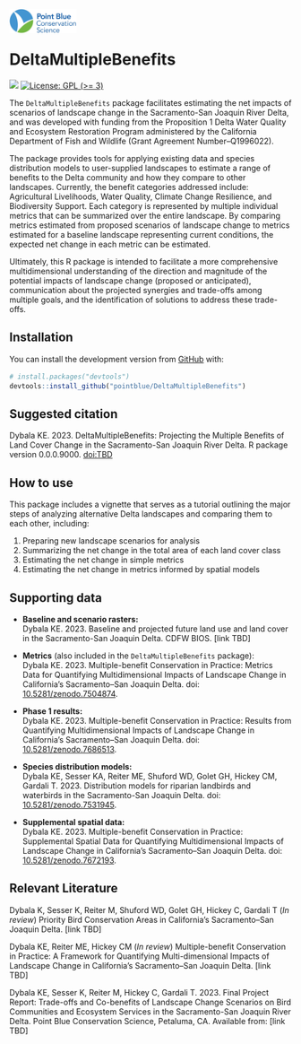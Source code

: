 
<!-- README.md is generated from README.Rmd. Please edit that file -->

<img src="images/PB_logo_RGB_Full_Color_cs.jpg" align="left" alt="" width="120" /><br><br>

# DeltaMultipleBenefits

<!-- badges: start -->

[![](https://img.shields.io/badge/devel%20version-0.0.0.9000-blue.svg)](https://github.com/pointblue/DeltaMultipleBenefits)
[![License: GPL (\>=
3)](https://img.shields.io/badge/license-GPL%20(%3E=%203)-blue.svg)](https://cran.r-project.org/web/licenses/GPL%20(%3E=%203))
<!-- badges: end -->

The `DeltaMultipleBenefits` package facilitates estimating the net
impacts of scenarios of landscape change in the Sacramento-San Joaquin
River Delta, and was developed with funding from the Proposition 1 Delta
Water Quality and Ecosystem Restoration Program administered by the
California Department of Fish and Wildlife (Grant Agreement
Number–Q1996022).

The package provides tools for applying existing data and species
distribution models to user-supplied landscapes to estimate a range of
benefits to the Delta community and how they compare to other
landscapes. Currently, the benefit categories addressed include:
Agricultural Livelihoods, Water Quality, Climate Change Resilience, and
Biodiversity Support. Each category is represented by multiple
individual metrics that can be summarized over the entire landscape. By
comparing metrics estimated from proposed scenarios of landscape change
to metrics estimated for a baseline landscape representing current
conditions, the expected net change in each metric can be estimated.

Ultimately, this R package is intended to facilitate a more
comprehensive multidimensional understanding of the direction and
magnitude of the potential impacts of landscape change (proposed or
anticipated), communication about the projected synergies and trade-offs
among multiple goals, and the identification of solutions to address
these trade-offs.

## Installation

<!--You can install the released version of DeltaMultipleBenefits from [CRAN](https://CRAN.R-project.org) with:

``` r
install.packages("DeltaMultipleBenefits")
```

And the development version from [GitHub](https://github.com/) with:-->

You can install the development version from
[GitHub](https://github.com/) with:

``` r
# install.packages("devtools")
devtools::install_github("pointblue/DeltaMultipleBenefits")
```

## Suggested citation

Dybala KE. 2023. DeltaMultipleBenefits: Projecting the Multiple Benefits
of Land Cover Change in the Sacramento-San Joaquin River Delta. R
package version 0.0.0.9000. <doi:TBD>

## How to use

This package includes a vignette that serves as a tutorial outlining the
major steps of analyzing alternative Delta landscapes and comparing them
to each other, including:

1.  Preparing new landscape scenarios for analysis
2.  Summarizing the net change in the total area of each land cover
    class
3.  Estimating the net change in simple metrics  
4.  Estimating the net change in metrics informed by spatial models

## Supporting data

- **Baseline and scenario rasters:**  
  Dybala KE. 2023. Baseline and projected future land use and land cover
  in the Sacramento-San Joaquin Delta. CDFW BIOS. \[link TBD\]

- **Metrics** (also included in the `DeltaMultipleBenefits` package):  
  Dybala KE. 2023. Multiple-benefit Conservation in Practice: Metrics
  Data for Quantifying Multidimensional Impacts of Landscape Change in
  California’s Sacramento–San Joaquin Delta. doi:
  [10.5281/zenodo.7504874](https://doi.org/10.5281/zenodo.7504874).

- **Phase 1 results:**  
  Dybala KE. 2023. Multiple-benefit Conservation in Practice: Results
  from Quantifying Multidimensional Impacts of Landscape Change in
  California’s Sacramento–San Joaquin Delta. doi:
  [10.5281/zenodo.7686513](https://doi.org/10.5281/zenodo.7686513).

- **Species distribution models:**  
  Dybala KE, Sesser KA, Reiter ME, Shuford WD, Golet GH, Hickey CM,
  Gardali T. 2023. Distribution models for riparian landbirds and
  waterbirds in the Sacramento-San Joaquin Delta. doi:
  [10.5281/zenodo.7531945](https://doi.org/10.5281/zenodo.7531945).

- **Supplemental spatial data:**  
  Dybala KE. 2023. Multiple-benefit Conservation in Practice:
  Supplemental Spatial Data for Quantifying Multidimensional Impacts of
  Landscape Change in California’s Sacramento–San Joaquin Delta. doi:
  [10.5281/zenodo.7672193](https://doi.org/10.5281/zenodo.7672193).

## Relevant Literature

Dybala K, Sesser K, Reiter M, Shuford WD, Golet GH, Hickey C, Gardali T
(*In review*) Priority Bird Conservation Areas in California’s
Sacramento–San Joaquin Delta. \[link TBD\]

Dybala KE, Reiter ME, Hickey CM (*In review*) Multiple-benefit
Conservation in Practice: A Framework for Quantifying Multi-dimensional
Impacts of Landscape Change in California’s Sacramento–San Joaquin
Delta. \[link TBD\]

Dybala KE, Sesser K, Reiter M, Hickey C, Gardali T. 2023. Final Project
Report: Trade-offs and Co-benefits of Landscape Change Scenarios on Bird
Communities and Ecosystem Services in the Sacramento-San Joaquin River
Delta. Point Blue Conservation Science, Petaluma, CA. Available from:
\[link TBD\]
